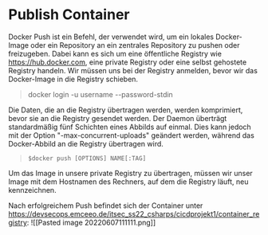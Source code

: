 # Publish Container

Docker Push ist ein Befehl, der verwendet wird, um ein lokales Docker-Image oder ein Repository an ein zentrales Repository zu pushen oder freizugeben. Dabei kann es sich um eine öffentliche Registry wie https://hub.docker.com, eine private Registry oder eine selbst gehostete Registry handeln. Wir müssen uns bei der Registry anmelden, bevor wir das Docker-Image in die Registry schieben.
> docker login -u username --password-stdin

Die Daten, die an die Registry übertragen werden, werden komprimiert, bevor sie an die Registry gesendet werden. Der Daemon überträgt standardmäßig fünf Schichten eines Abbilds auf einmal. Dies kann jedoch mit der Option "-max-concurrent-uploads" geändert werden, während das Docker-Abbild an die Registry übertragen wird.

>`$docker push [OPTIONS] NAME[:TAG]`

 Um das Image in unsere private Registry zu übertragen, müssen wir unser Image mit dem Hostnamen des Rechners, auf dem die Registry läuft, neu kennzeichnen.

Nach erfolgreichem Push befindet sich der Container unter https://devsecops.emceeo.de/itsec_ss22_csharps/cicdprojekt1/container_registry:
![[Pasted image 20220607111111.png]]
